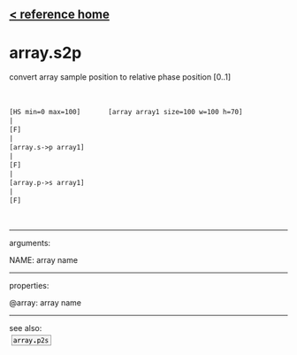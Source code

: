 [< reference home](ceammc_lib.html)
---

# array.s2p


convert array sample position to relative phase position
            [0..1]

```


[HS min=0 max=100]       [array array1 size=100 w=100 h=70]
|
[F]
|
[array.s->p array1]
|
[F]
|
[array.p->s array1]
|
[F]

            
```

---
arguments:

NAME: array name<br>

---
properties:

@array: array name<br>

---
see also:<br>
[![array.p2s](img/object_array.p2s.png)](array.p2s.html)

